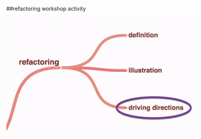 <!-- .slide: data-background="resources/footer.svg" data-background-size="contain" data-background-position="bottom"  -->

##refactoring workshop activity


<img class="plain" src="resources/refactoring-driving-directions.png" />

<aside class="notes">
  <p>
  </p>
  <p>
  </p>
</aside>
